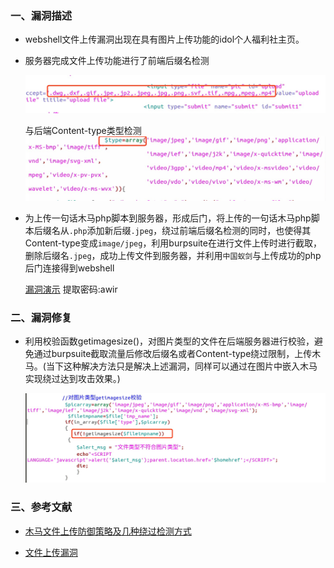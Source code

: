 ### 一、漏洞描述
- webshell文件上传漏洞出现在具有图片上传功能的idol个人福利社主页。

- 服务器完成文件上传功能进行了前端后缀名检测

  ![image](./images/webshell-fix-2.jpg)

  与后端Content-type类型检测
  ![image](./images/webshell-fix-1.jpg)
- 为上传一句话木马php脚本到服务器，形成后门，将上传的一句话木马php脚本后缀名从`.php`添加新后缀`.jpeg`，绕过前端后缀名检测的同时，也使得其Content-type变成`image/jpeg`，利用burpsuite在进行文件上传时进行截取，删除后缀名`.jpeg`，成功上传文件到服务器，并利用`中国蚁剑`与上传成功的php后门连接得到webshell

  [漏洞演示](https://pan.baidu.com/s/1nZOttPKHxoqbzaaOJQ7XFw )       提取密码:awir

### 二、漏洞修复

- 利用校验函数getimagesize()，对图片类型的文件在后端服务器进行校验，避免通过burpsuite截取流量后修改后缀名或者Content-type绕过限制，上传木马。(当下这种解决方法只是解决上述漏洞，同样可以通过在图片中嵌入木马实现绕过达到攻击效果。)

  ![image](./images/webshell-fix-3.jpg)

### 三、参考文献

- [木马文件上传防御策略及几种绕过检测方式](https://zhuanlan.zhihu.com/p/25889423)

- [文件上传漏洞](https://zhuanlan.zhihu.com/p/25220150)